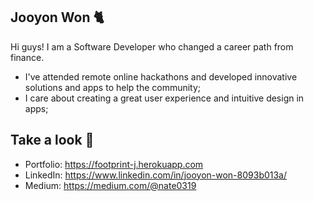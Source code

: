 ## Jooyon Won 🐈
Hi guys! I am a Software Developer who changed a career path from finance.
- I've attended remote online hackathons and developed innovative solutions and apps to help the community;
- I care about creating a great user experience and intuitive design in apps;

## Take a look 👀
- Portfolio: https://footprint-j.herokuapp.com
- LinkedIn: https://www.linkedin.com/in/jooyon-won-8093b013a/
- Medium: https://medium.com/@nate0319
